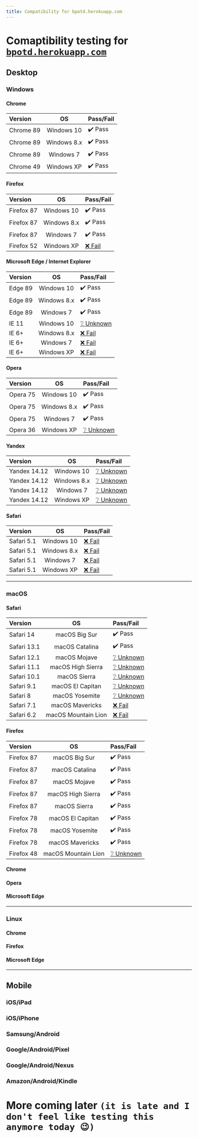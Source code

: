 ```yaml
---
title: Compatibility for bpotd.herokuapp.com
---
```


# Comaptibility testing for [```bpotd.herokuapp.com```](https://bpotd.herokuapp.com)
## Desktop
### Windows
#### Chrome
| Version | OS | Pass/Fail | 
| :--- | :---: | :--- |
| Chrome 89 | Windows 10 |  ✔️ Pass |
| Chrome 89 | Windows 8.x | ✔️ Pass |
| Chrome 89 | Windows 7 | ✔️ Pass |
| Chrome 49 | Windows XP | ✔️ Pass |
#### Firefox
| Version | OS | Pass/Fail | 
| :--- | :---: | :--- |
| Firefox 87 | Windows 10 |  ✔️ Pass |
| Firefox 87 | Windows 8.x | ✔️ Pass |
| Firefox 87 | Windows 7 | ✔️ Pass |
| Firefox 52 | Windows XP | [❌ Fail](#firefox-52-on-windows) |
#### Microsoft Edge / Internet Explorer
| Version | OS | Pass/Fail | 
| :--- | :---: | :--- |
| Edge 89 | Windows 10 | ✔️ Pass |
| Edge 89 | Windows 8.x | ✔️ Pass |
| Edge 89 | Windows 7 | ✔️ Pass |
| IE 11 | Windows 10 | [❔ Unknown](#ie-on-windows) |
| IE 6+ | Windows 8.x | [❌ Fail](#ie-on-windows) |
| IE 6+ | Windows 7 | [❌ Fail](#ie-on-windows) |
| IE 6+ | Windows XP | [❌ Fail](#ie-on-windows) |
#### Opera
| Version | OS | Pass/Fail | 
| :--- | :---: | :--- |
| Opera 75 | Windows 10 | ✔️ Pass |
| Opera 75 | Windows 8.x | ✔️ Pass |
| Opera 75 | Windows 7 | ✔️ Pass |
| Opera 36 | Windows XP | [❔ Unknown](#opera-36-on-windows) |
#### Yandex
| Version | OS | Pass/Fail |
| :--- | :---: | :--- |
| Yandex 14.12 | Windows 10 | [❔ Unknown](#yandex-on-windows) | ```menu not working```
| Yandex 14.12 | Windows 8.x | [❔ Unknown](#yandex-on-windows) | ```menu not working```
| Yandex 14.12 | Windows 7 | [❔ Unknown](#yandex-on-windows) | ```menu not working```
| Yandex 14.12 | Windows XP | [❔ Unknown](#yandex-on-windows) | ```menu not working```
#### Safari
| Version | OS | Pass/Fail | 
| :--- | :---: | :--- |
| Safari 5.1 | Windows 10 | [❌ Fail](#safari_on_windows) | ```menu not working, download not working (open in new page.)```
| Safari 5.1 | Windows 8.x | [❌ Fail](#safari_on_windows) | ```menu not working, download not working (open in new page.)```
| Safari 5.1 | Windows 7 | [❌ Fail](#safari_on_windows) | ```menu not working, download not working (open in new page.)```
| Safari 5.1 | Windows XP | [❌ Fail](#safari_on_windows) | ```menu not working, download not working (open in new page.)```
---
### macOS
#### Safari
| Version | OS | Pass/Fail | 
| :--- | :---: | :--- |
| Safari 14 | macOS Big Sur | ✔️ Pass |
| Safari 13.1 | macOS Catalina | ✔️ Pass |
| Safari 12.1 | macOS Mojave | [❔ Unknown](#safari_on_macos_mojave) | ```menu not working```
| Safari 11.1 | macOS High Sierra | [❔ Unknown](#safari_on_macos_high_sierra) | ```menu not working```
| Safari 10.1 | macOS Sierra | [❔ Unknown](#safari_on_macos_sierra) | ```menu not working```
| Safari 9.1 | macOS El Capitan | [❔ Unknown](#safari_on_macos_el_capitan) | ```download broke, settigns broke```
| Safari 8 | macOS Yosemite | [❔ Unknown](#safari_on_macos_yosemite) | ```download broke, settings broke```
| Safari 7.1 | macOS Mavericks | [❌ Fail](#safari_on_macos_el_capitan) | ```download broke, settings broke```
| Safari 6.2 | macOS Mountain Lion | [❌ Fail](#safari_on_macos_mountain_lion) | ```download broke, settings broke```
#### Firefox
| Version | OS | Pass/Fail | 
| :--- | :---: | :--- |
| Firefox 87 | macOS Big Sur | ✔️ Pass |
| Firefox 87 | macOS Catalina | ✔️ Pass |
| Firefox 87 | macOS Mojave | ✔️ Pass |
| Firefox 87 | macOS High Sierra | ✔️ Pass |
| Firefox 87 | macOS Sierra | ✔️ Pass |
| Firefox 78 | macOS El Capitan | ✔️ Pass |
| Firefox 78 | macOS Yosemite | ✔️ Pass |
| Firefox 78 | macOS Mavericks | ✔️ Pass |
| Firefox 48 | macOS Mountain Lion | [❔ Unknown](#firefox_on_macos_mountain_lion) | ```settings menu```
#### Chrome
#### Opera
#### Microsoft Edge
---
### Linux
#### Chrome
#### Firefox
#### Microsoft Edge
---
## Mobile
### iOS/iPad
### iOS/iPhone
### Samsung/Android
### Google/Android/Pixel
### Google/Android/Nexus
### Amazon/Android/Kindle

# **__More coming later__** ```(it is late and I don't feel like testing this anymore today 😉)```



